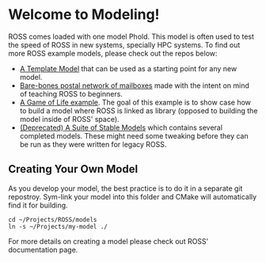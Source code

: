 # Welcome to Modeling!

ROSS comes loaded with one model Phold. This model is often used to test the speed of ROSS in new systems, specially HPC systems. To find out more ROSS example models, please check out the repos below:

- [A Template Model](https://github.com/ROSS-org/template-model) that can be used as a starting point for any new model.
- [Bare-bones postal network of mailboxes](https://github.com/nmcglo/ROSS-Mail-Model) made with the intent on mind of teaching ROSS to beginners.
- [A Game of Life example](https://github.com/helq/highlife-ross). The goal of this example is to show case how to build a model where ROSS is linked as library (opposed to building the model inside of ROSS' space).
- [(Deprecated) A Suite of Stable Models](https://github.com/ROSS-org/ROSS-Models) which contains several completed models. These might need some tweaking before they can be run as they were written for legacy ROSS.

## Creating Your Own Model

As you develop your model, the best practice is to do it in a separate git repostroy.
Sym-link your model into this folder and CMake will automatically find it for building.
```
cd ~/Projects/ROSS/models
ln -s ~/Projects/my-model ./
```
For more details on creating a model please check out ROSS' documentation page.
